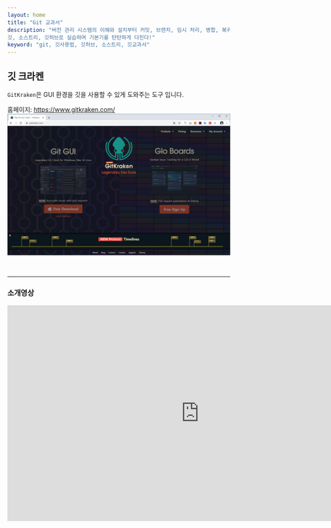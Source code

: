 ```yaml
---
layout: home
title: "Git 교과서"
description: "버전 관리 시스템의 이해와 설치부터 커밋, 브랜치, 임시 처리, 병합, 복귀, 서브모듈, 태그까지
깃, 소스트리, 깃허브로 실습하며 기본기를 탄탄하게 다진다!"
keyword: "git, 깃사용법, 깃허브, 소스트리, 깃교과서"
---
```

## 깃 크라켄
`GitKraken`은 GUI 환경을 깃을 사용할 수 있게 도와주는 도구 입니다.

홈페이지: https://www.gitkraken.com/
![](./img/kraken.png)

<br>
<hr>

### 소개영상
<iframe width="866" height="488" src="https://www.youtube.com/embed/ub9GfRziCtU" frameborder="0" allow="accelerometer; autoplay; encrypted-media; gyroscope; picture-in-picture" allowfullscreen></iframe>




<br><br><br>